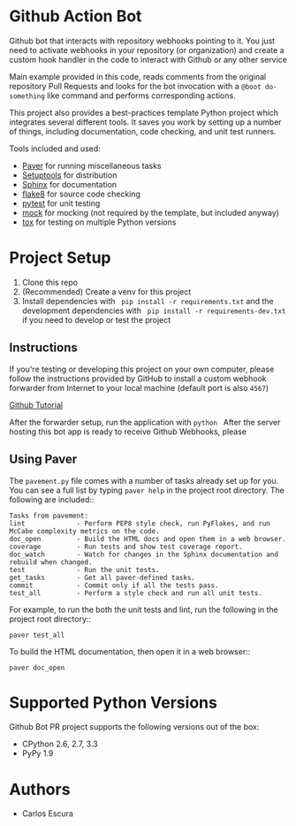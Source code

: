  Github Action Bot
==================

Github bot that interacts with repository webhooks pointing to it. You just need to activate webhooks in your repository
(or organization) and create a custom hook handler in the code to interact with Github or any other service

Main example provided in this code, reads comments from the original repository Pull Requests and looks for the bot 
invocation with a ``@boot do-something`` like command and performs corresponding actions.


This project also provides a best-practices template Python project which integrates several different tools.
It saves you work by setting up a number of things, including documentation, code checking, and unit test runners.

Tools included and used:

* [Paver](http://paver.github.io/paver/) for running miscellaneous tasks
* [Setuptools](http://pythonhosted.org/setuptools/merge.html) for distribution
* [Sphinx](http://sphinx-doc.org/) for documentation
* [flake8](https://pypi.python.org/pypi/flake8) for source code checking
* [pytest](http://pytest.org/latest/) for unit testing
* [mock](http://www.voidspace.org.uk/python/mock/) for mocking (not required by the template, but included anyway)
* [tox](http://testrun.org/tox/latest/) for testing on multiple Python versions



Project Setup
=============

1. Clone this repo
2. (Recommended) Create a venv for this project
3. Install dependencies with `` pip install -r requirements.txt`` and the development dependencies with 
`` pip install -r requirements-dev.txt`` if you need to develop or test the project

Instructions
------------

If you're testing or developing this project on your own computer, please follow the instructions provided by
GitHub to install a custom webhook forwarder from Internet to your local machine (default port is also ``4567``)

[Github Tutorial](https://developer.github.com/webhooks/configuring/)

After the forwarder setup, run the application with
``python ``
After the server hosting this bot app is ready to receive Github Webhooks, please

Using Paver
-----------

The ``pavement.py`` file comes with a number of tasks already set up for you. You can see a full list by typing ``paver help`` in the project root directory. The following are included::

    Tasks from pavement:
    lint             - Perform PEP8 style check, run PyFlakes, and run McCabe complexity metrics on the code.
    doc_open         - Build the HTML docs and open them in a web browser.
    coverage         - Run tests and show test coverage report.
    doc_watch        - Watch for changes in the Sphinx documentation and rebuild when changed.
    test             - Run the unit tests.
    get_tasks        - Get all paver-defined tasks.
    commit           - Commit only if all the tests pass.
    test_all         - Perform a style check and run all unit tests.

For example, to run the both the unit tests and lint, run the following in the project root directory::

    paver test_all

To build the HTML documentation, then open it in a web browser::

    paver doc_open


Supported Python Versions
=========================

Github Bot PR project supports the following versions out of the box:

* CPython 2.6, 2.7, 3.3
* PyPy 1.9


Authors
=======

* Carlos Escura
